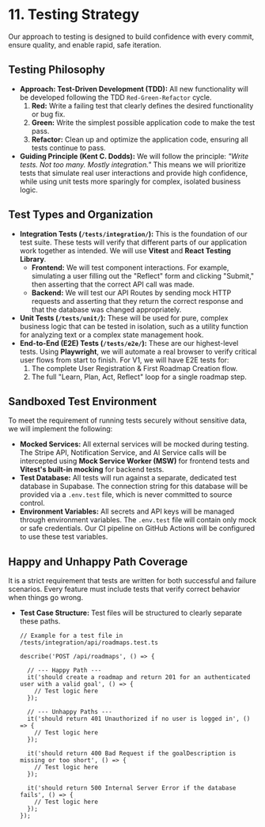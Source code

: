 # **11. Testing Strategy**

Our approach to testing is designed to build confidence with every commit, ensure quality, and enable rapid, safe iteration.

## **Testing Philosophy**

- **Approach: Test-Driven Development (TDD):** All new functionality will be developed following the TDD `Red-Green-Refactor` cycle.
    1. **Red:** Write a failing test that clearly defines the desired functionality or bug fix.
    2. **Green:** Write the simplest possible application code to make the test pass.
    3. **Refactor:** Clean up and optimize the application code, ensuring all tests continue to pass.
- **Guiding Principle (Kent C. Dodds):** We will follow the principle: *"Write tests. Not too many. Mostly integration."* This means we will prioritize tests that simulate real user interactions and provide high confidence, while using unit tests more sparingly for complex, isolated business logic.

## **Test Types and Organization**

- **Integration Tests (`/tests/integration/`):** This is the foundation of our test suite. These tests will verify that different parts of our application work together as intended. We will use **Vitest** and **React Testing Library**.
    - **Frontend:** We will test component interactions. For example, simulating a user filling out the "Reflect" form and clicking "Submit," then asserting that the correct API call was made.
    - **Backend:** We will test our API Routes by sending mock HTTP requests and asserting that they return the correct response and that the database was changed appropriately.
- **Unit Tests (`/tests/unit/`):** These will be used for pure, complex business logic that can be tested in isolation, such as a utility function for analyzing text or a complex state management hook.
- **End-to-End (E2E) Tests (`/tests/e2e/`):** These are our highest-level tests. Using **Playwright**, we will automate a real browser to verify critical user flows from start to finish. For V1, we will have E2E tests for:
    1. The complete User Registration & First Roadmap Creation flow.
    2. The full "Learn, Plan, Act, Reflect" loop for a single roadmap step.

## **Sandboxed Test Environment**

To meet the requirement of running tests securely without sensitive data, we will implement the following:

- **Mocked Services:** All external services will be mocked during testing. The Stripe API, Notification Service, and AI Service calls will be intercepted using **Mock Service Worker (MSW)** for frontend tests and **Vitest's built-in mocking** for backend tests.
- **Test Database:** All tests will run against a separate, dedicated test database in Supabase. The connection string for this database will be provided via a `.env.test` file, which is never committed to source control.
- **Environment Variables:** All secrets and API keys will be managed through environment variables. The `.env.test` file will contain only mock or safe credentials. Our CI pipeline on GitHub Actions will be configured to use these test variables.

## **Happy and Unhappy Path Coverage**

It is a strict requirement that tests are written for both successful and failure scenarios. Every feature must include tests that verify correct behavior when things go wrong.

- **Test Case Structure:** Test files will be structured to clearly separate these paths.
    
    ```tsx
    // Example for a test file in /tests/integration/api/roadmaps.test.ts
    
    describe('POST /api/roadmaps', () => {
    
      // --- Happy Path ---
      it('should create a roadmap and return 201 for an authenticated user with a valid goal', () => {
        // Test logic here
      });
    
      // --- Unhappy Paths ---
      it('should return 401 Unauthorized if no user is logged in', () => {
        // Test logic here
      });
    
      it('should return 400 Bad Request if the goalDescription is missing or too short', () => {
        // Test logic here
      });
    
      it('should return 500 Internal Server Error if the database fails', () => {
        // Test logic here
      });
    });
    ```
    
